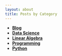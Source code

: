 ```yaml
---
layout: about
title: Posts by Category
---
```


- **[Blog](/blog/)**
- **[Data Science](/datascience/)**
- **[Linear Algebra](/linearalgebra/)**
- **[Programming](/programming/)**
- **[Python](/python/)**
<!-- - **[Seminar](/seminar/)** -->